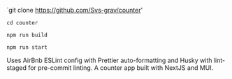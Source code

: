 `git clone https://github.com/Svs-grav/counter'

`cd counter`

`npm run build`

`npm run start`

Uses AirBnb ESLint config with Prettier auto-formatting and Husky with lint-staged for pre-commit linting. A counter app built with NextJS and MUI. 
